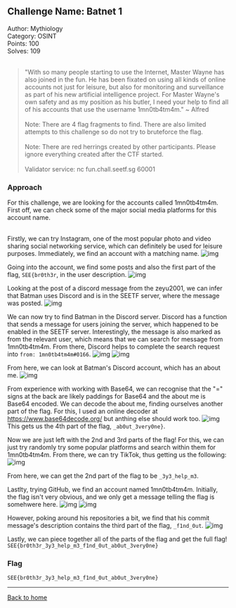 ## Challenge Name: Batnet 1
Author: Mythiology  
Category: OSINT  
Points: 100  
Solves: 109  
<br>
>"With so many people starting to use the Internet, Master Wayne has also joined in the fun. He has been fixated on using all kinds of online accounts not just for leisure, but also for monitoring and surveillance as part of his new artificial intelligence project. For Master Wayne's own safety and as my position as his butler, I need your help to find all of his accounts that use the username 1mn0tb4tm4m." ~ Alfred<br><br>
Note: There are 4 flag fragments to find. There are also limited attempts to this challenge so do not try to bruteforce the flag.<br><br>
Note: There are red herrings created by other participants. Please ignore everything created after the CTF started.<br><br>
Validator service: nc fun.chall.seetf.sg 60001

### Approach
For this challenge, we are looking for the accounts called 1mn0tb4tm4m. First off, we can check some of the major social media platforms for this account name. <br><br>

Firstly, we can try Instagram, one of the most popular photo and video sharing social networking service, which can definitely be used for leisure purposes. Immediately, we find an account with a matching name.
![img](https://github.com/Team-Rainbow-Hash/seetf-2022-writeups/blob/main/osint/Batnet%201/files/Instagram%20Search.png "Image")

Going into the account, we find some posts and also the first part of the flag, `SEE{br0th3r`, in the user description.
![img](https://github.com/Team-Rainbow-Hash/seetf-2022-writeups/blob/main/osint/Batnet%201/files/Instagram%20Account.png "Image")

Looking at the post of a discord message from the zeyu2001, we can infer that Batman uses Discord and is in the SEETF server, where the message was posted. 
![img](https://github.com/Team-Rainbow-Hash/seetf-2022-writeups/blob/main/osint/Batnet%201/files/Instagram%20Post.png "Image")

We can now try to find Batman in the Discord server. Discord has a function that sends a message for users joining the server, which happened to be enabled in the SEETF server. Interestingly, the message is also marked as from the relevant user, which means that we can search for message from 1mn0tb4tm4m. From there, Discord helps to complete the search request into `from: 1mn0tb4tm4m#0166`. 
![img](https://github.com/Team-Rainbow-Hash/seetf-2022-writeups/blob/main/osint/Batnet%201/files/Discord%20Search%20Query.png "Image")
![img](https://github.com/Team-Rainbow-Hash/seetf-2022-writeups/blob/main/osint/Batnet%201/files/Discord%20Search.png "Image")

From here, we can look at Batman's Discord account, which has an about me. 
![img](https://github.com/Team-Rainbow-Hash/seetf-2022-writeups/blob/main/osint/Batnet%201/files/Discord%20Account.png "Image")

From experience with working with Base64, we can recognise that the "=" signs at the back are likely paddings for Base64 and the about me is Base64 encoded. We can decode the about me, finding ourselves another part of the flag. For this, I used an online decoder at https://www.base64decode.org/ but anthing else should work too.
![img](https://github.com/Team-Rainbow-Hash/seetf-2022-writeups/blob/main/osint/Batnet%201/files/Base64%20Decoded.png "Image")
This gets us the 4th part of the flag, `_ab0ut_3very0ne}`.

Now we are just left with the 2nd and 3rd parts of the flag! For this, we can just try randomly try some popular platforms and search within them for 1mn0tb4tm4m. From there, we can try TikTok, thus getting us the following:
![img](https://github.com/Team-Rainbow-Hash/seetf-2022-writeups/blob/main/osint/Batnet%201/files/Tik%20Tok.png "Image")

From here, we can get the 2nd part of the flag to be `_3y3_help_m3`.

Lastlty, trying GitHub, we find an account named 1mn0tb4tm4m. Initially, the flag isn't very obvious, and we only get a message telling the flag is somehwere here.
![img](https://github.com/Team-Rainbow-Hash/seetf-2022-writeups/blob/main/osint/Batnet%201/files/GitHub%20Search.png "Image")
![img](https://github.com/Team-Rainbow-Hash/seetf-2022-writeups/blob/main/osint/Batnet%201/files/GitHub%20Account.png "Image")

However, poking around his repositories a bit, we find that his commit message's description contains the third part of the flag, `_f1nd_0ut`.
![img](https://github.com/Team-Rainbow-Hash/seetf-2022-writeups/blob/main/osint/Batnet%201/files/Github%20Commit.png "Image")

Lastly, we can piece together all of the parts of the flag and get the full flag! `SEE{br0th3r_3y3_help_m3_f1nd_0ut_ab0ut_3very0ne}`


### Flag
`SEE{br0th3r_3y3_help_m3_f1nd_0ut_ab0ut_3very0ne}`

---
[Back to home](https://github.com/Team-Rainbow-Hash/seetf-2022-writeups)